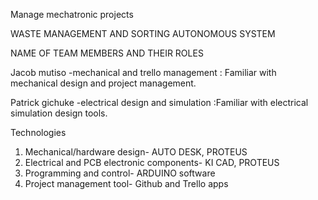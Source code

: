 Manage mechatronic projects

WASTE MANAGEMENT AND SORTING AUTONOMOUS SYSTEM

NAME OF TEAM MEMBERS AND THEIR ROLES

Jacob mutiso	-mechanical and trello management :	Familiar with mechanical design and project management.

Patrick gichuke	 -electrical design and simulation	:Familiar with electrical simulation design tools.
		

Technologies
1.	Mechanical/hardware design- AUTO DESK, PROTEUS
2.	Electrical and PCB electronic components- KI CAD, PROTEUS
3.	Programming and control- ARDUINO software
4.	Project management tool- Github and Trello apps
